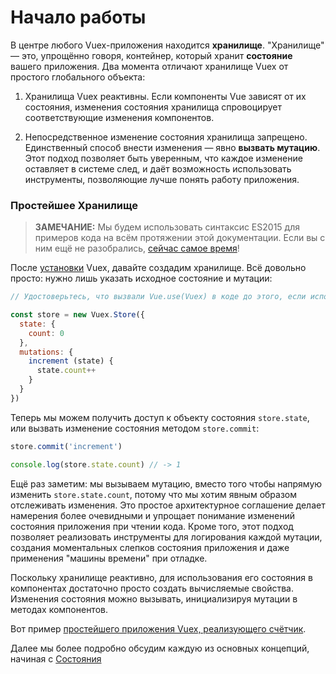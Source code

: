 # Начало работы

В центре любого Vuex-приложения находится **хранилище**. "Хранилище" — это, упрощённо говоря, контейнер, который хранит **состояние** вашего приложения. Два момента отличают хранилище Vuex от простого глобального объекта:

1. Хранилища Vuex реактивны. Если компоненты Vue зависят от их состояния, изменения состояния хранилища спровоцирует соответствующие изменения компонентов.

2. Непосредственное изменение состояния хранилища запрещено. Единственный способ внести изменения — явно **вызвать мутацию**. Этот подход позволяет быть уверенным, что каждое изменение оставляет в системе след, и даёт возможность использовать инструменты, позволяющие лучше понять работу приложения.

### Простейшее Хранилище

> **ЗАМЕЧАНИЕ:** Мы будем использовать синтаксис ES2015 для примеров кода на всём протяжении этой документации. Если вы с ним ещё не разобрались, [сейчас самое время](https://babeljs.io/docs/learn-es2015/)!

После [установки](installation.md) Vuex, давайте создадим хранилище. Всё довольно просто: нужно лишь указать исходное состояние и мутации:

``` js
// Удостоверьтесь, что вызвали Vue.use(Vuex) в коде до этого, если используете модульный сборщик

const store = new Vuex.Store({
  state: {
    count: 0
  },
  mutations: {
    increment (state) {
      state.count++
    }
  }
})
```

Теперь мы можем получить доступ к объекту состояния `store.state`, или вызвать изменение состояния методом `store.commit`:

``` js
store.commit('increment')

console.log(store.state.count) // -> 1
```

Ещё раз заметим: мы вызываем мутацию, вместо того чтобы напрямую изменить `store.state.count`, потому что мы хотим явным образом отслеживать изменения. Это простое архитектурное соглашение делает намерения более очевидными и упрощает понимание изменений состояния приложения при чтении кода. Кроме того, этот подход позволяет реализовать инструменты для логирования каждой мутации, создания моментальных слепков состояния приложения и даже применения "машины времени" при отладке.

Поскольку хранилище реактивно, для использования его состояния в компонентах достаточно просто создать вычисляемые свойства. Изменения состояния можно вызывать, инициализируя мутации в методах компонентов.

Вот пример [простейшего приложения Vuex, реализующего счётчик](https://jsfiddle.net/yyx990803/n9jmu5v7/).

Далее мы более подробно обсудим каждую из основных концепций, начиная с [Состояния](state.md)
